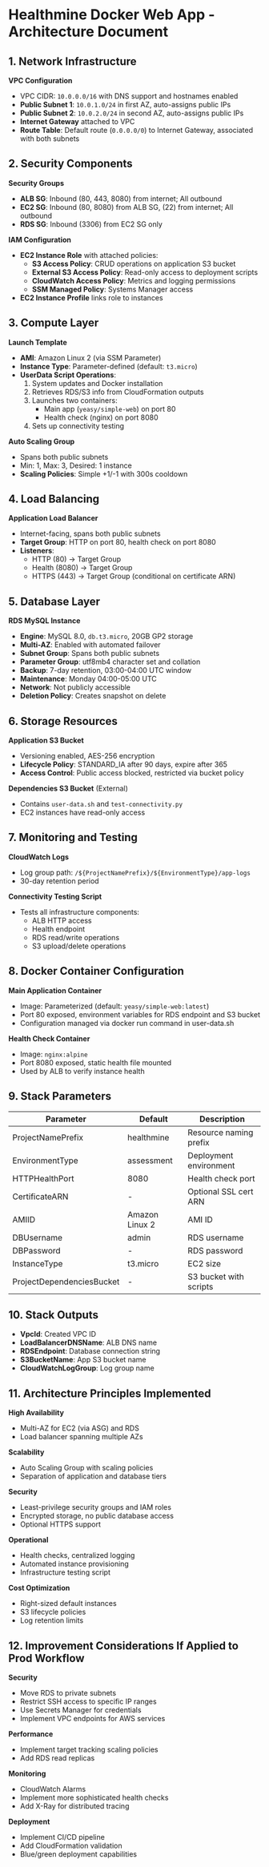 # Healthmine Docker Web App - Architecture Document

## 1. Network Infrastructure

**VPC Configuration**
- VPC CIDR: `10.0.0.0/16` with DNS support and hostnames enabled
- **Public Subnet 1**: `10.0.1.0/24` in first AZ, auto-assigns public IPs
- **Public Subnet 2**: `10.0.2.0/24` in second AZ, auto-assigns public IPs
- **Internet Gateway** attached to VPC
- **Route Table**: Default route (`0.0.0.0/0`) to Internet Gateway, associated with both subnets

## 2. Security Components

**Security Groups**
- **ALB SG**: Inbound (80, 443, 8080) from internet; All outbound
- **EC2 SG**: Inbound (80, 8080) from ALB SG, (22) from internet; All outbound
- **RDS SG**: Inbound (3306) from EC2 SG only

**IAM Configuration**
- **EC2 Instance Role** with attached policies:
  - **S3 Access Policy**: CRUD operations on application S3 bucket
  - **External S3 Access Policy**: Read-only access to deployment scripts
  - **CloudWatch Access Policy**: Metrics and logging permissions
  - **SSM Managed Policy**: Systems Manager access
- **EC2 Instance Profile** links role to instances

## 3. Compute Layer

**Launch Template**
- **AMI**: Amazon Linux 2 (via SSM Parameter)
- **Instance Type**: Parameter-defined (default: `t3.micro`)
- **UserData Script Operations**:
  1. System updates and Docker installation
  2. Retrieves RDS/S3 info from CloudFormation outputs
  3. Launches two containers:
     - Main app (`yeasy/simple-web`) on port 80
     - Health check (nginx) on port 8080
  4. Sets up connectivity testing

**Auto Scaling Group**
- Spans both public subnets
- Min: 1, Max: 3, Desired: 1 instance
- **Scaling Policies**: Simple +1/-1 with 300s cooldown

## 4. Load Balancing

**Application Load Balancer**
- Internet-facing, spans both public subnets
- **Target Group**: HTTP on port 80, health check on port 8080
- **Listeners**:
  - HTTP (80) → Target Group
  - Health (8080) → Target Group
  - HTTPS (443) → Target Group (conditional on certificate ARN)

## 5. Database Layer

**RDS MySQL Instance**
- **Engine**: MySQL 8.0, `db.t3.micro`, 20GB GP2 storage
- **Multi-AZ**: Enabled with automated failover
- **Subnet Group**: Spans both public subnets
- **Parameter Group**: utf8mb4 character set and collation
- **Backup**: 7-day retention, 03:00-04:00 UTC window
- **Maintenance**: Monday 04:00-05:00 UTC
- **Network**: Not publicly accessible
- **Deletion Policy**: Creates snapshot on delete

## 6. Storage Resources

**Application S3 Bucket**
- Versioning enabled, AES-256 encryption
- **Lifecycle Policy**: STANDARD_IA after 90 days, expire after 365
- **Access Control**: Public access blocked, restricted via bucket policy

**Dependencies S3 Bucket** (External)
- Contains `user-data.sh` and `test-connectivity.py`
- EC2 instances have read-only access

## 7. Monitoring and Testing

**CloudWatch Logs**
- Log group path: `/${ProjectNamePrefix}/${EnvironmentType}/app-logs`
- 30-day retention period

**Connectivity Testing Script**
- Tests all infrastructure components:
  - ALB HTTP access
  - Health endpoint
  - RDS read/write operations
  - S3 upload/delete operations

## 8. Docker Container Configuration

**Main Application Container**
- Image: Parameterized (default: `yeasy/simple-web:latest`)
- Port 80 exposed, environment variables for RDS endpoint and S3 bucket
- Configuration managed via docker run command in user-data.sh

**Health Check Container**
- Image: `nginx:alpine`
- Port 8080 exposed, static health file mounted
- Used by ALB to verify instance health

## 9. Stack Parameters

| Parameter | Default | Description |
|-----------|---------|-------------|
| ProjectNamePrefix | healthmine | Resource naming prefix |
| EnvironmentType | assessment | Deployment environment |
| HTTPHealthPort | 8080 | Health check port |
| CertificateARN | - | Optional SSL cert ARN |
| AMIID | Amazon Linux 2 | AMI ID |
| DBUsername | admin | RDS username |
| DBPassword | - | RDS password |
| InstanceType | t3.micro | EC2 size |
| ProjectDependenciesBucket | - | S3 bucket with scripts |

## 10. Stack Outputs

- **VpcId**: Created VPC ID
- **LoadBalancerDNSName**: ALB DNS name
- **RDSEndpoint**: Database connection string
- **S3BucketName**: App S3 bucket name
- **CloudWatchLogGroup**: Log group name

## 11. Architecture Principles Implemented

**High Availability**
- Multi-AZ for EC2 (via ASG) and RDS
- Load balancer spanning multiple AZs

**Scalability**
- Auto Scaling Group with scaling policies
- Separation of application and database tiers

**Security**
- Least-privilege security groups and IAM roles
- Encrypted storage, no public database access
- Optional HTTPS support

**Operational**
- Health checks, centralized logging
- Automated instance provisioning
- Infrastructure testing script

**Cost Optimization**
- Right-sized default instances
- S3 lifecycle policies
- Log retention limits

## 12. Improvement Considerations If Applied to Prod Workflow

**Security**
- Move RDS to private subnets
- Restrict SSH access to specific IP ranges
- Use Secrets Manager for credentials
- Implement VPC endpoints for AWS services

**Performance**
- Implement target tracking scaling policies
- Add RDS read replicas

**Monitoring**
- CloudWatch Alarms
- Implement more sophisticated health checks
- Add X-Ray for distributed tracing

**Deployment**
- Implement CI/CD pipeline
- Add CloudFormation validation
- Blue/green deployment capabilities